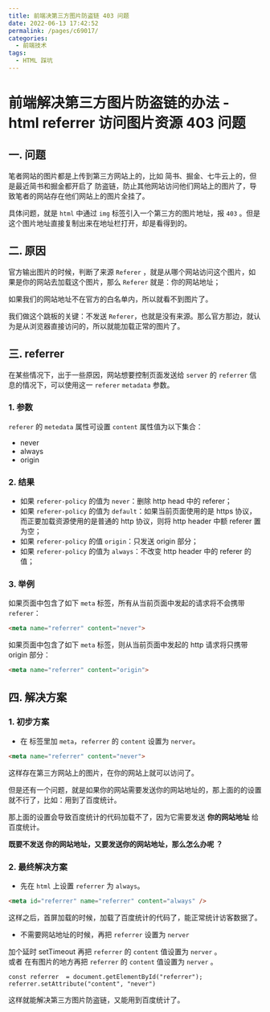 ```yaml
---
title: 前端决第三方图片防盗链 403 问题
date: 2022-06-13 17:42:52
permalink: /pages/c69017/
categories:
  - 前端技术
tags:
  - HTML 踩坑
---
```


# 前端解决第三方图片防盗链的办法 - html referrer 访问图片资源 403 问题

##  一. 问题

笔者网站的图片都是上传到第三方网站上的，比如 简书、掘金、七牛云上的，但是最近简书和掘金都开启了 防盗链，防止其他网站访问他们网站上的图片了，导致笔者的网站存在他们网站上的图片全挂了。

具体问题，就是 `html` 中通过 `img` 标签引入一个第三方的图片地址，报 `403` 。但是这个图片地址直接复制出来在地址栏打开，却是看得到的。

## 二. 原因

官方输出图片的时候，判断了来源 `Referer` ，就是从哪个网站访问这个图片，如果是你的网站去加载这个图片，那么 `Referer` 就是：你的网站地址；

如果我们的网站地址不在官方的白名单内，所以就看不到图片了。

我们做这个跳板的关键：不发送 `Referer`，也就是没有来源。那么官方那边，就认为是从浏览器直接访问的，所以就能加载正常的图片了。

## 三. referrer

在某些情况下，出于一些原因，网站想要控制页面发送给 `server` 的 `referrer` 信息的情况下，可以使用这一 `referer` `metadata` 参数。

### 1. 参数

`referer` 的 `metedata` 属性可设置 `content` 属性值为以下集合：

- never
- always
- origin

### 2. 结果

- 如果 `referer-policy` 的值为 `never`：删除 http head 中的 referer；
- 如果 `referer-policy` 的值为 `default`：如果当前页面使用的是 https 协议，而正要加载资源使用的是普通的 http 协议，则将 http header 中额 referer 置为空；
- 如果 `referer-policy` 的值 `origin`：只发送 origin 部分；
- 如果 `referer-policy` 的值为 `always`：不改变 http header 中的 referer 的值；

### 3. 举例

如果页面中包含了如下 `meta` 标签，所有从当前页面中发起的请求将不会携带 `referer`：

```html
<meta name="referrer" content="never">
```

如果页面中包含了如下 `meta` 标签，则从当前页面中发起的 http 请求将只携带 origin 部分：

```html
<meta name="referrer" content="origin">
```

## 四. 解决方案

### 1. 初步方案

- 在 标签里加 `meta`，`referrer` 的 `content` 设置为 `nerver`。

```html
<meta name="referrer" content="never">
```

这样存在第三方网站上的图片，在你的网站上就可以访问了。

但是还有一个问题，就是如果你的网站需要发送你的网站地址的，那上面的的设置就不行了，比如：用到了百度统计。

那上面的设置会导致百度统计的代码加载不了，因为它需要发送 **你的网站地址** 给百度统计。

**既要不发送 你的网站地址，又要发送你的网站地址，那么怎么办呢 ？**

### 2. 最终解决方案

- 先在 `html` 上设置 `referrer` 为 `always`。

```html
<meta id="referrer" name="referrer" content="always" />
```

这样之后，首屏加载的时候，加载了百度统计的代码了，能正常统计访客数据了。

- 不需要网站地址的时候，再把 `referrer` 设置为 `nerver`

加个延时 setTimeout 再把 `referrer` 的 `content` 值设置为 `nerver` 。  
或者 在有图片的地方再把 `referrer` 的 `content` 值设置为 `nerver` 。

```
const referrer  = document.getElementById("referrer");
referrer.setAttribute("content", "never")
```

这样就能解决第三方图片防盗链，又能用到百度统计了。

